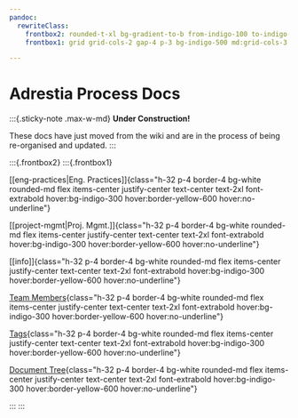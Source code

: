 ```yaml
---
pandoc:
  rewriteClass:
    frontbox2: rounded-t-xl bg-gradient-to-b from-indigo-100 to-indigo-400 bg-white p-8
    frontbox1: grid grid-cols-2 gap-4 p-3 bg-indigo-500 md:grid-cols-3

---
```


# Adrestia Process Docs

:::{.sticky-note .max-w-md}
**Under Construction!**

These docs have just moved from the wiki and are in the process of
being re-organised and updated.
:::

:::{.frontbox2}
:::{.frontbox1}

[[eng-practices|Eng. Practices]]{class="h-32 p-4 border-4 bg-white rounded-md flex items-center justify-center text-center text-2xl font-extrabold hover:bg-indigo-300 hover:border-yellow-600 hover:no-underline"}

[[project-mgmt|Proj. Mgmt.]]{class="h-32 p-4 border-4 bg-white rounded-md flex items-center justify-center text-center text-2xl font-extrabold hover:bg-indigo-300 hover:border-yellow-600 hover:no-underline"}

[[info]]{class="h-32 p-4 border-4 bg-white rounded-md flex items-center justify-center text-center text-2xl font-extrabold hover:bg-indigo-300 hover:border-yellow-600 hover:no-underline"}

[Team Members](https://github.com/orgs/input-output-hk/teams/adrestia/members){class="h-32 p-4 border-4 bg-white rounded-md flex items-center justify-center text-center text-2xl font-extrabold hover:bg-indigo-300 hover:border-yellow-600 hover:no-underline"}

[Tags](-/tags){class="h-32 p-4 border-4 bg-white rounded-md flex items-center justify-center text-center text-2xl font-extrabold hover:bg-indigo-300 hover:border-yellow-600 hover:no-underline"}

[Document Tree](-/all){class="h-32 p-4 border-4 bg-white rounded-md flex items-center justify-center text-center text-2xl font-extrabold hover:bg-indigo-300 hover:border-yellow-600 hover:no-underline"}

:::
:::
